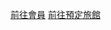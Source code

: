 



[前往會員](https://hsintun.github.io/petlove/my_account.html) 
[前往預定旅館](https://hsintun.github.io/petlove/booking_Selection.html) 
